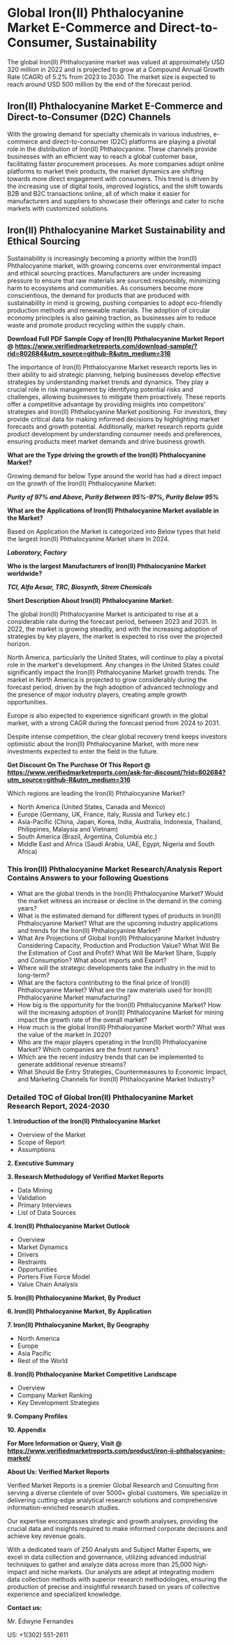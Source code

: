 <h1>Global Iron(II) Phthalocyanine Market E-Commerce and Direct-to-Consumer, Sustainability</h1><p class=""><p>The global Iron(II) Phthalocyanine market was valued at approximately USD 320 million in 2022 and is projected to grow at a Compound Annual Growth Rate (CAGR) of 5.2% from 2023 to 2030. The market size is expected to reach around USD 500 million by the end of the forecast period.</p><h2>Iron(II) Phthalocyanine Market E-Commerce and Direct-to-Consumer (D2C) Channels</h2><p>With the growing demand for specialty chemicals in various industries, e-commerce and direct-to-consumer (D2C) platforms are playing a pivotal role in the distribution of Iron(II) Phthalocyanine. These channels provide businesses with an efficient way to reach a global customer base, facilitating faster procurement processes. As more companies adopt online platforms to market their products, the market dynamics are shifting towards more direct engagement with consumers. This trend is driven by the increasing use of digital tools, improved logistics, and the shift towards B2B and B2C transactions online, all of which make it easier for manufacturers and suppliers to showcase their offerings and cater to niche markets with customized solutions.</p><h2>Iron(II) Phthalocyanine Market Sustainability and Ethical Sourcing</h2><p>Sustainability is increasingly becoming a priority within the Iron(II) Phthalocyanine market, with growing concerns over environmental impact and ethical sourcing practices. Manufacturers are under increasing pressure to ensure that raw materials are sourced responsibly, minimizing harm to ecosystems and communities. As consumers become more conscientious, the demand for products that are produced with sustainability in mind is growing, pushing companies to adopt eco-friendly production methods and renewable materials. The adoption of circular economy principles is also gaining traction, as businesses aim to reduce waste and promote product recycling within the supply chain.</p></p><p class=""><strong>Download Full PDF Sample Copy of Iron(II) Phthalocyanine Market Report @ <a href="https://www.verifiedmarketreports.com/download-sample/?rid=802684&utm_source=github-R&utm_medium=316" target="_blank">https://www.verifiedmarketreports.com/download-sample/?rid=802684&utm_source=github-R&utm_medium=316</a></strong></p><p>The importance of&nbsp;Iron(II) Phthalocyanine Market research reports lies in their ability to aid strategic planning, helping businesses develop effective strategies by understanding market trends and dynamics. They play a crucial role in risk management by identifying potential risks and challenges, allowing businesses to mitigate them proactively. These reports offer a competitive advantage by providing insights into competitors' strategies and Iron(II) Phthalocyanine Market positioning. For investors, they provide critical data for making informed decisions by highlighting market forecasts and growth potential. Additionally, market research reports guide product development by understanding consumer needs and preferences, ensuring products meet market demands and drive business growth.</p><p><strong>What are the&nbsp;Type driving the growth of the Iron(II) Phthalocyanine Market?</strong></p><p id="" class="">Growing demand for below Type around the world has had a direct impact on the growth of the Iron(II) Phthalocyanine Market:</p><p class=""><em><strong>Purity of 97% and Above, Purity Between 95%-97%, Purity Below 95%</strong></em></p><p class=""><strong>What are the&nbsp;Applications&nbsp;of Iron(II) Phthalocyanine Market available in the Market?</strong></p><p id="" class="">Based on Application the Market is categorized into Below types that held the largest Iron(II) Phthalocyanine Market share In 2024.</p><p class=""><em><strong>Laboratory, Factory</strong></em></p><p class=""><strong>Who is the largest Manufacturers of Iron(II) Phthalocyanine Market worldwide?</strong></p><p><em><strong>TCI, Alfa Aesar, TRC, Biosynth, Strem Chemicals</strong></em></p><p id="" class=""><strong>Short Description About Iron(II) Phthalocyanine Market:</strong></p><p>The global Iron(II) Phthalocyanine Market is anticipated to rise at a considerable rate during the forecast period, between 2023 and 2031. In 2022, the market is growing steadily, and with the increasing adoption of strategies by key players, the market is expected to rise over the projected horizon.</p><p>North America, particularly the United States, will continue to play a pivotal role in the market's development. Any changes in the United States could significantly impact the Iron(II) Phthalocyanine Market growth trends. The market in North America is projected to grow considerably during the forecast period, driven by the high adoption of advanced technology and the presence of major industry players, creating ample growth opportunities.</p><p>Europe is also expected to experience significant growth in the global market, with a strong CAGR during the forecast period from 2024 to 2031.</p><p>Despite intense competition, the clear global recovery trend keeps investors optimistic about the Iron(II) Phthalocyanine Market, with more new investments expected to enter the field in the future.</p><p id="" class=""><strong>Get Discount On The Purchase Of This Report @ <a href="https://www.verifiedmarketreports.com/ask-for-discount/?rid=802684?utm_source=github-R&utm_medium=316" target="_blank">https://www.verifiedmarketreports.com/ask-for-discount/?rid=802684?utm_source=github-R&utm_medium=316</a></strong></p><p class="">Which regions are leading the Iron(II) Phthalocyanine Market?</p><ul><li>North America (United States, Canada and Mexico)</li><li>Europe (Germany, UK, France, Italy, Russia and Turkey etc.)</li><li>Asia-Pacific (China, Japan, Korea, India, Australia, Indonesia, Thailand, Philippines, Malaysia and Vietnam)</li><li>South America (Brazil, Argentina, Columbia etc.)</li><li>Middle East and Africa (Saudi Arabia, UAE, Egypt, Nigeria and South Africa)</li></ul><h3 id="" class="">This Iron(II) Phthalocyanine Market Research/Analysis Report Contains Answers to your following Questions</h3><ul><li>What are the global trends in the Iron(II) Phthalocyanine Market? Would the market witness an increase or decline in the demand in the coming years?</li><li>What is the estimated demand for different types of products in Iron(II) Phthalocyanine Market? What are the upcoming industry applications and trends for the Iron(II) Phthalocyanine Market?</li><li>What Are Projections of Global Iron(II) Phthalocyanine Market Industry Considering Capacity, Production and Production Value? What Will Be the Estimation of Cost and Profit? What Will Be Market Share, Supply and Consumption? What about imports and Export?</li><li>Where will the strategic developments take the industry in the mid to long-term?</li><li>What are the factors contributing to the final price of Iron(II) Phthalocyanine Market? What are the raw materials used for Iron(II) Phthalocyanine Market manufacturing?</li><li>How big is the opportunity for the Iron(II) Phthalocyanine Market? How will the increasing adoption of Iron(II) Phthalocyanine Market for mining impact the growth rate of the overall market?</li><li>How much is the global Iron(II) Phthalocyanine Market worth? What was the value of the market In 2020?</li><li>Who are the major players operating in the Iron(II) Phthalocyanine Market? Which companies are the front runners?</li><li>Which are the recent industry trends that can be implemented to generate additional revenue streams?</li><li>What Should Be Entry Strategies, Countermeasures to Economic Impact, and Marketing Channels for Iron(II) Phthalocyanine Market Industry?</li></ul><h3 id="" class="">Detailed TOC of Global Iron(II) Phthalocyanine Market Research Report, 2024-2030</h3><p id="" class=""><strong>1. Introduction of the Iron(II) Phthalocyanine Market</strong></p><ul><li>Overview of the Market</li><li>Scope of Report</li><li>Assumptions</li></ul><p id="" class=""><strong>2. Executive Summary</strong></p><p id="" class=""><strong>3. Research Methodology of Verified Market Reports</strong></p><ul><li>Data Mining</li><li>Validation</li><li>Primary Interviews</li><li>List of Data Sources</li></ul><p id="" class=""><strong>4. Iron(II) Phthalocyanine Market Outlook</strong></p><ul><li>Overview</li><li>Market Dynamics</li><li>Drivers</li><li>Restraints</li><li>Opportunities</li><li>Porters Five Force Model</li><li>Value Chain Analysis</li></ul><p id="" class=""><strong>5. Iron(II) Phthalocyanine Market, By Product</strong></p><p id="" class=""><strong>6. Iron(II) Phthalocyanine Market, By Application</strong></p><p id="" class=""><strong>7. Iron(II) Phthalocyanine Market, By Geography</strong></p><ul><li>North America</li><li>Europe</li><li>Asia Pacific</li><li>Rest of the World</li></ul><p id="" class=""><strong>8. Iron(II) Phthalocyanine Market Competitive Landscape</strong></p><ul><li>Overview</li><li>Company Market Ranking</li><li>Key Development Strategies</li></ul><p id="" class=""><strong>9. Company Profiles</strong></p><p id="" class=""><strong>10. Appendix</strong></p><p id="" class=""><strong>For More Information or Query, Visit @ <a href="https://www.verifiedmarketreports.com/product/iron-ii-phthalocyanine-market/" target="_blank">https://www.verifiedmarketreports.com/product/iron-ii-phthalocyanine-market/</a></strong></p><p id="" class=""><strong>About Us: Verified Market Reports</strong></p><p id="" class="">Verified Market Reports is a premier Global Research and Consulting firm serving a diverse clientele of over 5000+ global customers. We specialize in delivering cutting-edge analytical research solutions and comprehensive information-enriched research studies.</p><p id="" class="">Our expertise encompasses strategic and growth analyses, providing the crucial data and insights required to make informed corporate decisions and achieve key revenue goals.</p><p id="" class="">With a dedicated team of 250 Analysts and Subject Matter Experts, we excel in data collection and governance, utilizing advanced industrial techniques to gather and analyze data across more than 25,000 high-impact and niche markets. Our analysts are adept at integrating modern data collection methods with superior research methodologies, ensuring the production of precise and insightful research based on years of collective experience and specialized knowledge.</p><p id="" class=""><strong>Contact us:</strong></p><p id="" class="">Mr. Edwyne Fernandes</p><p id="" class="">US: +1(302) 551-2611</p>